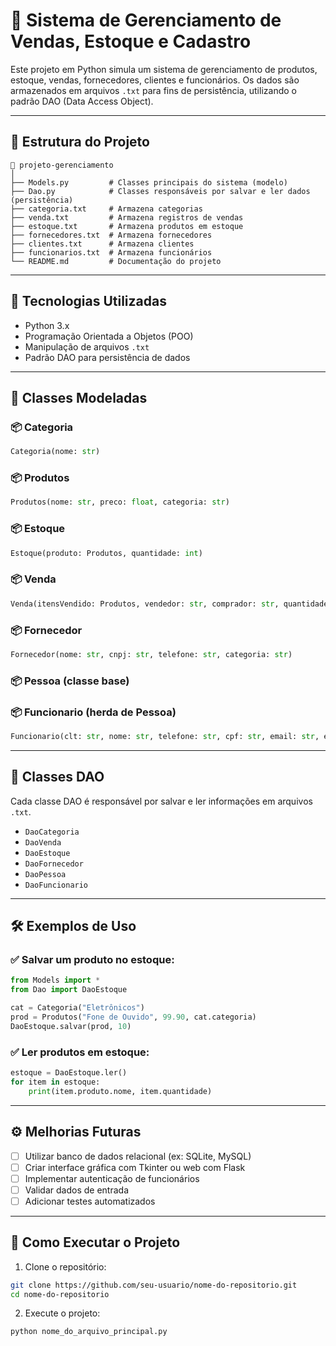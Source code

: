 # 🛒 Sistema de Gerenciamento de Vendas, Estoque e Cadastro

Este projeto em Python simula um sistema de gerenciamento de produtos, estoque, vendas, fornecedores, clientes e funcionários. Os dados são armazenados em arquivos `.txt` para fins de persistência, utilizando o padrão DAO (Data Access Object).

---

## 📁 Estrutura do Projeto

```
📂 projeto-gerenciamento
│
├── Models.py         # Classes principais do sistema (modelo)
├── Dao.py            # Classes responsáveis por salvar e ler dados (persistência)
├── categoria.txt     # Armazena categorias
├── venda.txt         # Armazena registros de vendas
├── estoque.txt       # Armazena produtos em estoque
├── fornecedores.txt  # Armazena fornecedores
├── clientes.txt      # Armazena clientes
├── funcionarios.txt  # Armazena funcionários
└── README.md         # Documentação do projeto
```

---

## 🧠 Tecnologias Utilizadas

- Python 3.x
- Programação Orientada a Objetos (POO)
- Manipulação de arquivos `.txt`
- Padrão DAO para persistência de dados

---

## 📌 Classes Modeladas

### 📦 Categoria
```python
Categoria(nome: str)
```

### 📦 Produtos
```python
Produtos(nome: str, preco: float, categoria: str)
```

### 📦 Estoque
```python
Estoque(produto: Produtos, quantidade: int)
```

### 📦 Venda
```python
Venda(itensVendido: Produtos, vendedor: str, comprador: str, quantidadeVendida: int, data: str)
```

### 📦 Fornecedor
```python
Fornecedor(nome: str, cnpj: str, telefone: str, categoria: str)
```

### 📦 Pessoa (classe base)

### 📦 Funcionario (herda de Pessoa)
```python
Funcionario(clt: str, nome: str, telefone: str, cpf: str, email: str, endereco: str)
```

---

## 💾 Classes DAO

Cada classe DAO é responsável por salvar e ler informações em arquivos `.txt`.

- `DaoCategoria`
- `DaoVenda`
- `DaoEstoque`
- `DaoFornecedor`
- `DaoPessoa`
- `DaoFuncionario`

---

## 🛠️ Exemplos de Uso

### ✅ Salvar um produto no estoque:

```python
from Models import *
from Dao import DaoEstoque

cat = Categoria("Eletrônicos")
prod = Produtos("Fone de Ouvido", 99.90, cat.categoria)
DaoEstoque.salvar(prod, 10)
```

### ✅ Ler produtos em estoque:

```python
estoque = DaoEstoque.ler()
for item in estoque:
    print(item.produto.nome, item.quantidade)
```

---

## ⚙️ Melhorias Futuras

- [ ] Utilizar banco de dados relacional (ex: SQLite, MySQL)
- [ ] Criar interface gráfica com Tkinter ou web com Flask
- [ ] Implementar autenticação de funcionários
- [ ] Validar dados de entrada
- [ ] Adicionar testes automatizados

---

## 🚀 Como Executar o Projeto

1. Clone o repositório:
```bash
git clone https://github.com/seu-usuario/nome-do-repositorio.git
cd nome-do-repositorio
```

2. Execute o projeto:
```bash
python nome_do_arquivo_principal.py
```
